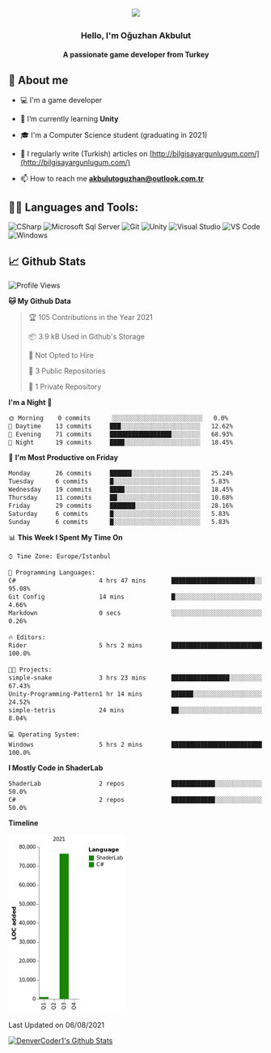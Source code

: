 <h3 align="center"><img width="30%" src="https://i.ibb.co/X8Kzg5W/playing-music-bro.png"></h3>

<h3 align="center">Hello, I'm Oğuzhan Akbulut</h3>
<h4 align="center">A passionate game developer from Turkey</h3>

## 📖 About me

- :computer: I'm a game developer

- 🌱 I’m currently learning **Unity**

- 🎓 I'm a Computer Science student (graduating in 2021)

- 📝 I regularly write (Turkish) articles on [http://bilgisayargunlugum.com/](http://bilgisayargunlugum.com/)

- 📫 How to reach me **akbulutoguzhan@outlook.com.tr**


## 👨‍💻 Languages and Tools:

![CSharp](https://img.shields.io/badge/-C%20Sharp-239120?logo=C-sharp&style=flat-square)
![Microsoft Sql Server](https://img.shields.io/badge/-Sql%20Server-CC2927?style=flat-square&logo=microsoft-sql-server&logoColor=ffffff)
![Git](https://img.shields.io/badge/-Git-%23F05032?style=flat-square&logo=git&logoColor=%23ffffff)
![Unity](https://img.shields.io/badge/-Unity-000000?logo=Unity&style=flat-square)
![Visual Studio](https://img.shields.io/badge/-Visual%20Studio-5C2D91?logo=Visual-Studio&style=flat-square)
![VS Code](http://img.shields.io/badge/-VS%20Code-007ACC?style=flat-square&logo=visual-studio-code&logoColor=ffffff)
![Windows](http://img.shields.io/badge/-Windows-0078D6?style=flat-square&logo=windows&logoColor=ffffff)

## 📈 Github Stats

<!--START_SECTION:waka-->
![Profile Views](http://img.shields.io/badge/Profile%20Views-3-blue)

**🐱 My Github Data** 

> 🏆 105 Contributions in the Year 2021
 > 
> 📦 3.9 kB Used in Github's Storage 
 > 
> 🚫 Not Opted to Hire
 > 
> 📜 3 Public Repositories 
 > 
> 🔑 1 Private Repository 
 > 
**I'm a Night 🦉** 

```text
🌞 Morning    0 commits      ░░░░░░░░░░░░░░░░░░░░░░░░░   0.0% 
🌆 Daytime    13 commits     ███░░░░░░░░░░░░░░░░░░░░░░   12.62% 
🌃 Evening    71 commits     █████████████████░░░░░░░░   68.93% 
🌙 Night      19 commits     ████░░░░░░░░░░░░░░░░░░░░░   18.45%

```
📅 **I'm Most Productive on Friday** 

```text
Monday       26 commits     ██████░░░░░░░░░░░░░░░░░░░   25.24% 
Tuesday      6 commits      █░░░░░░░░░░░░░░░░░░░░░░░░   5.83% 
Wednesday    19 commits     ████░░░░░░░░░░░░░░░░░░░░░   18.45% 
Thursday     11 commits     ██░░░░░░░░░░░░░░░░░░░░░░░   10.68% 
Friday       29 commits     ███████░░░░░░░░░░░░░░░░░░   28.16% 
Saturday     6 commits      █░░░░░░░░░░░░░░░░░░░░░░░░   5.83% 
Sunday       6 commits      █░░░░░░░░░░░░░░░░░░░░░░░░   5.83%

```


📊 **This Week I Spent My Time On** 

```text
⌚︎ Time Zone: Europe/Istanbul

💬 Programming Languages: 
C#                       4 hrs 47 mins       ███████████████████████░░   95.08% 
Git Config               14 mins             █░░░░░░░░░░░░░░░░░░░░░░░░   4.66% 
Markdown                 0 secs              ░░░░░░░░░░░░░░░░░░░░░░░░░   0.26%

🔥 Editors: 
Rider                    5 hrs 2 mins        █████████████████████████   100.0%

🐱‍💻 Projects: 
simple-snake             3 hrs 23 mins       ████████████████░░░░░░░░░   67.43% 
Unity-Programming-Pattern1 hr 14 mins        ██████░░░░░░░░░░░░░░░░░░░   24.52% 
simple-tetris            24 mins             ██░░░░░░░░░░░░░░░░░░░░░░░   8.04%

💻 Operating System: 
Windows                  5 hrs 2 mins        █████████████████████████   100.0%

```

**I Mostly Code in ShaderLab** 

```text
ShaderLab                2 repos             ████████████░░░░░░░░░░░░░   50.0% 
C#                       2 repos             ████████████░░░░░░░░░░░░░   50.0%

```


**Timeline**

![Chart not found](https://raw.githubusercontent.com/akbulutoguzhan/akbulutoguzhan/main/charts/bar_graph.png) 


 Last Updated on 06/08/2021
<!--END_SECTION:waka-->

<!-- https://github.com/anuraghazra/github-readme-stats -->
<a href="https://github.com/anuraghazra/github-readme-stats"><img alt="DenverCoder1's Github Stats" src="https://github-readme-stats.vercel.app/api?username=akbulutoguzhan&show_icons=true&count_private=true&hide=" /></a>
<!--START_SECTION:activity-->

